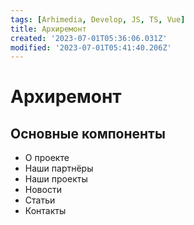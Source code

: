 ```yaml
---
tags: [Arhimedia, Develop, JS, TS, Vue]
title: Архиремонт
created: '2023-07-01T05:36:06.031Z'
modified: '2023-07-01T05:41:40.206Z'
---
```


# Архиремонт

## Основные компоненты
- О проекте
- Наши партнёры
- Наши проекты
- Новости
- Статьи
- Контакты
